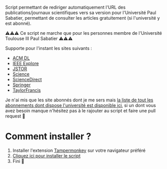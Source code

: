 Script permettant de rediriger automatiquement l'URL des publications/journaux scientifiques vers sa version pour l'Université Paul Sabatier, permettant de consulter les articles gratuitement (si l'université y est abonné).

⚠️⚠️⚠️ Ce script ne marche que pour les personnes membre de l'Université Toulouse III Paul Sabatier ⚠️⚠️⚠️

Supporte pour l'instant les sites suivants :
- [ACM DL](https://dl.acm.org/)
- [IEEE Explore](https://ieeexplore.ieee.org/)
- [JSTOR](https://www.jstor.org/)
- [Science](https://www.science.org/)
- [ScienceDirect](https://www.sciencedirect.com/)
- [Springer](https://link.springer.com/)
- [TaylorFrancis](https://www.taylorfrancis.com)

Je n'ai mis que les site abonnés dont je me sers mais [la liste de tout les abonnements dont dispose l'université est disponible ici](https://bibliotheques.univ-tlse3.fr/search?q=&l=0&beanKey=150bfcee-1f87-11e7-a0e0-b753bedc[…]=&types=lien&limit=24&s=LABEL_ASC&site=3041438635082153), si un dont vous avez besoin manque n'hésitez pas à le rajouter au script et faire une pull request 🙂

# Comment installer ?
1. Installer l'extension [Tampermonkey](https://www.tampermonkey.net/) sur votre navigateur préféré
2. [Cliquez ici pour installer le script](https://github.com/AxelCarayon/publicationsUnlock4UPS/raw/main/publication_URL_to_UPS_URL.user.js)
3. Fini 🙂
